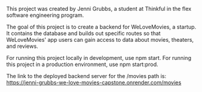 This project was created by Jenni Grubbs, a student at Thinkful in the flex software engineering program.

The goal of this project is to create a backend for WeLoveMovies, a startup. It contains the database and builds out specific routes so that WeLoveMovies' app users can gain access to data about movies, theaters, and reviews.

For running this project locally in development, use npm start.
For running this project in a production environment, use npm start:prod.

The link to the deployed backend server for the /movies path is: https://jenni-grubbs-we-love-movies-capstone.onrender.com/movies